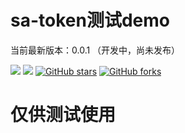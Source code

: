 
# sa-token测试demo


当前最新版本：0.0.1 （开发中，尚未发布）

[![](https://img.shields.io/badge/Author-大白菜-orange.svg)](https://github.com/Technicalcontrol/sa-token)
[![](https://img.shields.io/badge/version-1.0.0-brightgreen.svg)](https://github.com/Technicalcontrol/sa-token)
[![GitHub stars](https://img.shields.io/github/stars/xiejiabin1/sqfx-java.svg?style=social&label=Stars)](https://github.com/Technicalcontrol/sa-token)
[![GitHub forks](https://img.shields.io/github/forks/xiejiabin1/sqfx-java.svg?style=social&label=Fork)](https://github.com/Technicalcontrol/sa-token)

# 仅供测试使用


